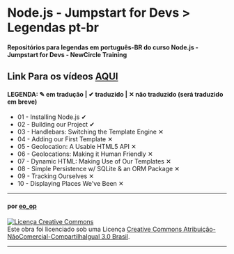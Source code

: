 # Node.js - Jumpstart for Devs > Legendas pt-br

#### Repositórios para legendas em português-BR do curso Node.js - Jumpstart for Devs - NewCircle Training

## Link Para os vídeos [AQUI](http://www.youtube.com/watch?v=jXgAcjVQZ6c&list=SPndbWGuLoHeaqf-IS7Ni0d6pIxLfLUynV)

#### LEGENDA: ✎ em tradução | ✔ traduzido | ✕ não traduzido (será traduzido em breve)

* 01 - Installing Node.js ✔
* 02 - Building our Project ✔
* 03 - Handlebars: Switching the Template Engine ✕
* 04 - Adding our First Template ✕
* 05 - Geolocation: A Usable HTML5 API ✕
* 06 - Geolocations: Making it Human Friendly ✕
* 07 - Dynamic HTML: Making Use of Our Templates ✕
* 08 - Simple Persistence w/ SQLite & an ORM Package ✕
* 09 - Tracking Ourselves ✕
* 10 - Displaying Places We've Been ✕



---

#### por [eo_op](https://github.com/eoop/eo_op)

<a rel="license" href="http://creativecommons.org/licenses/by-nc-sa/3.0/br/deed.pt_BR"><img alt="Licença Creative Commons" style="border-width:0" src="http://i.creativecommons.org/l/by-nc-sa/3.0/br/88x31.png" /></a><br />Este obra foi licenciado sob uma Licença <a rel="license" href="http://creativecommons.org/licenses/by-nc-sa/3.0/br/deed.pt_BR">Creative Commons Atribuição-NãoComercial-CompartilhaIgual 3.0 Brasil</a>.

---
